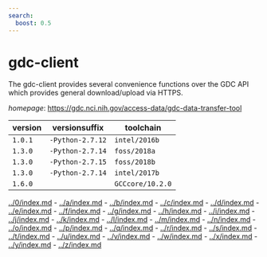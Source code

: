 ```yaml
---
search:
  boost: 0.5
---
```

# gdc-client

The gdc-client provides several convenience functions over the GDC API which provides general  download/upload via HTTPS.

*homepage*: <https://gdc.nci.nih.gov/access-data/gdc-data-transfer-tool>

version | versionsuffix | toolchain
--------|---------------|----------
``1.0.1`` | ``-Python-2.7.12`` | ``intel/2016b``
``1.3.0`` | ``-Python-2.7.14`` | ``foss/2018a``
``1.3.0`` | ``-Python-2.7.15`` | ``foss/2018b``
``1.3.0`` | ``-Python-2.7.14`` | ``intel/2017b``
``1.6.0`` |  | ``GCCcore/10.2.0``

[../0/index.md](0) - [../a/index.md](a) - [../b/index.md](b) - [../c/index.md](c) - [../d/index.md](d) - [../e/index.md](e) - [../f/index.md](f) - [../g/index.md](g) - [../h/index.md](h) - [../i/index.md](i) - [../j/index.md](j) - [../k/index.md](k) - [../l/index.md](l) - [../m/index.md](m) - [../n/index.md](n) - [../o/index.md](o) - [../p/index.md](p) - [../q/index.md](q) - [../r/index.md](r) - [../s/index.md](s) - [../t/index.md](t) - [../u/index.md](u) - [../v/index.md](v) - [../w/index.md](w) - [../x/index.md](x) - [../y/index.md](y) - [../z/index.md](z)

